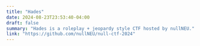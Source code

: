 ```yaml
---
title: "Hades"
date: 2024-08-23T23:53:40-04:00
draft: false
summary: "Hades is a roleplay + jeopardy style CTF hosted by nullNEU."
link: "https://github.com/nullNEU/null-ctf-2024"
---
```


